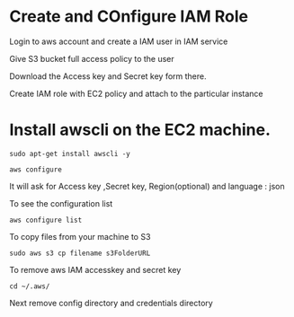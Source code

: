 # Create and COnfigure IAM Role  

Login to aws account and create a IAM user in IAM service

Give S3 bucket full access policy to the user 

Download the Access key and Secret key form there.

Create IAM role with EC2 policy and attach to the particular instance

# Install awscli on the EC2 machine.

```sudo apt-get install awscli -y```

```aws configure```

It will ask for Access key ,Secret key, Region(optional) and language : json

To see the configuration list 

```aws configure list```

To copy files from your machine to S3

```sudo aws s3 cp filename s3FolderURL```

To remove aws IAM accesskey and secret key

```cd ~/.aws/```

Next remove config directory and credentials directory 
